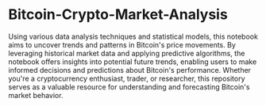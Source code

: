 # Bitcoin-Crypto-Market-Analysis

Using various data analysis techniques and statistical models, this notebook aims to uncover trends and patterns in Bitcoin's price movements. By leveraging historical market data and applying predictive algorithms, the notebook offers insights into potential future trends, enabling users to make informed decisions and predictions about Bitcoin's performance. Whether you're a cryptocurrency enthusiast, trader, or researcher, this repository serves as a valuable resource for understanding and forecasting Bitcoin's market behavior.
